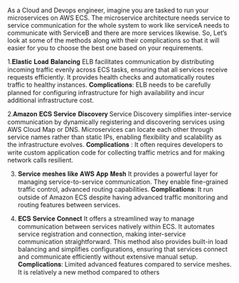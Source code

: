 As a Cloud and Devops engineer, imagine you are tasked to run your microservices on AWS ECS. The microservice architecture needs service to service communication for the whole system to work like serviceA needs to communicate with ServiceB and there are more services likewise. So, Let’s look at some of the methods along with their complications so that it will easier for you to choose the best one based on your requirements.

1.𝐄𝐥𝐚𝐬𝐭𝐢𝐜 𝐋𝐨𝐚𝐝 𝐁𝐚𝐥𝐚𝐧𝐜𝐢𝐧𝐠
ELB facilitates communication by distributing incoming traffic evenly across ECS tasks, ensuring that all services receive requests efficiently. It provides health checks and automatically routes traffic to healthy instances.
𝐂𝐨𝐦𝐩𝐥𝐢𝐜𝐚𝐭𝐢𝐨𝐧𝐬: ELB needs to be carefully planned for configuring infrastructure for high availability and incur additional infrastructure cost.

2.𝐀𝐦𝐚𝐳𝐨𝐧 𝐄𝐂𝐒 𝐒𝐞𝐫𝐯𝐢𝐜𝐞 𝐃𝐢𝐬𝐜𝐨𝐯𝐞𝐫𝐲
Service Discovery simplifies inter-service communication by dynamically registering and discovering services using AWS Cloud Map or DNS. Microservices can locate each other through service names rather than static IPs, enabling flexibility and scalability as the infrastructure evolves.
𝐂𝐨𝐦𝐩𝐥𝐢𝐜𝐚𝐭𝐢𝐨𝐧𝐬 : It often requires developers to write custom application code for collecting traffic metrics and for making network calls resilient.

3. 𝐒𝐞𝐫𝐯𝐢𝐜𝐞 𝐦𝐞𝐬𝐡𝐞𝐬 𝐥𝐢𝐤𝐞 𝐀𝐖𝐒 𝐀𝐩𝐩 𝐌𝐞𝐬𝐡
It provides a powerful layer for managing service-to-service communication. They enable fine-grained traffic control, advanced routing capabilities.
𝐂𝐨𝐦𝐩𝐥𝐢𝐜𝐚𝐭𝐢𝐨𝐧𝐬: It run outside of Amazon ECS despite having advanced traffic monitoring and routing features between services.

4. 𝐄𝐂𝐒 𝐒𝐞𝐫𝐯𝐢𝐜𝐞 𝐂𝐨𝐧𝐧𝐞𝐜𝐭 
It offers a streamlined way to manage communication between services natively within ECS. It automates service registration and connection, making inter-service communication straightforward. This method also provides built-in load balancing and simplifies configurations, ensuring that services connect and communicate efficiently without extensive manual setup.
𝐂𝐨𝐦𝐩𝐥𝐢𝐜𝐚𝐭𝐢𝐨𝐧𝐬: Limited advanced features compared to service meshes. It is relatively a new method compared to others
